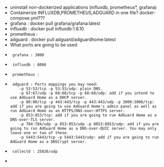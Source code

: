 *  uninstall non-dockerized applications (influxdb, prometheus*, grafana)
*  Containerize INFLUXDB,PROMETHEUS,ADGUARD in one file? docker-compose.yml???
*  grafana : docker pull grafana/grafana:latest
*  influxdb : docker pull influxdb:1.8.10
*  prometheus : 
*  adguard : docker pull adguard/adguardhome:latest
*  What ports are going to be used
*      grafana : 3000
*      influxdb : 8086 
*      prometheus :
*      adguard : Ports mappings you may need:
          -p 53:53/tcp -p 53:53/udp: plain DNS.
          -p 67:67/udp -p 68:68/tcp -p 68:68/udp: add if you intend to use AdGuard Home as a DHCP server.
          -p 80:80/tcp -p 443:443/tcp -p 443:443/udp -p 3000:3000/tcp: add if you are going to use AdGuard Home's admin panel as well as run AdGuard Home as an HTTPS/DNS-over-HTTPS server.
          -p 853:853/tcp: add if you are going to run AdGuard Home as a DNS-over-TLS server.
          -p 784:784/udp -p 853:853/udp -p 8853:8853/udp: add if you are going to run AdGuard Home as a DNS-over-QUIC server. You may only leave one or two of these.
          -p 5443:5443/tcp -p 5443:5443/udp: add if you are going to run AdGuard Home as a DNSCrypt server.
*      collectd : 25826/udp
*      

